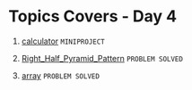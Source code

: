 # Topics Covers - Day 4

1. [calculator](../Day_4/Minproject/calculator/calculator.java) `MINIPROJECT`

2. [Right_Half_Pyramid_Pattern](../Day_4/Problem_Solved/Right_Half_Pyramid_Pattern.java) `PROBLEM SOLVED`

3. [array](../Day_4/Problem_Solved/arr.java) `PROBLEM SOLVED`

